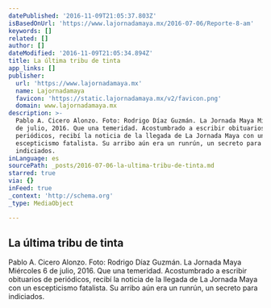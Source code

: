 ```yaml
---
datePublished: '2016-11-09T21:05:37.803Z'
isBasedOnUrl: 'https://www.lajornadamaya.mx/2016-07-06/Reporte-8-am'
keywords: []
related: []
author: []
dateModified: '2016-11-09T21:05:34.894Z'
title: La última tribu de tinta
app_links: []
publisher:
  url: 'https://www.lajornadamaya.mx'
  name: Lajornadamaya
  favicon: 'https://static.lajornadamaya.mx/v2/favicon.png'
  domain: www.lajornadamaya.mx
description: >-
  Pablo A. Cicero Alonzo. Foto: Rodrigo Díaz Guzmán. La Jornada Maya Miércoles 6
  de julio, 2016. Que una temeridad. Acostumbrado a escribir obituarios de
  periódicos, recibí la noticia de la llegada de La Jornada Maya con un
  escepticismo fatalista. Su arribo aún era un runrún, un secreto para
  indiciados.
inLanguage: es
sourcePath: _posts/2016-07-06-la-ultima-tribu-de-tinta.md
starred: true
via: {}
inFeed: true
_context: 'http://schema.org'
_type: MediaObject

---
```

<article style=""><h1>La última tribu de tinta</h1><p>Pablo A. Cicero Alonzo. Foto: Rodrigo Díaz Guzmán. La Jornada Maya Miércoles 6 de julio, 2016. Que una temeridad. Acostumbrado a escribir obituarios de periódicos, recibí la noticia de la llegada de La Jornada Maya con un escepticismo fatalista. Su arribo aún era un runrún, un secreto para indiciados.</p></article>
